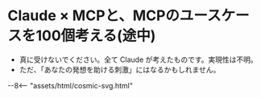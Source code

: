 # Claude × MCPと、MCPのユースケースを100個考える(途中)

- 真に受けないでください。全て Claude が考えたものです。実現性は不明。
- ただ、「あなたの発想を助ける刺激」にはなるかもしれません。

--8<-- "assets/html/cosmic-svg.html"
